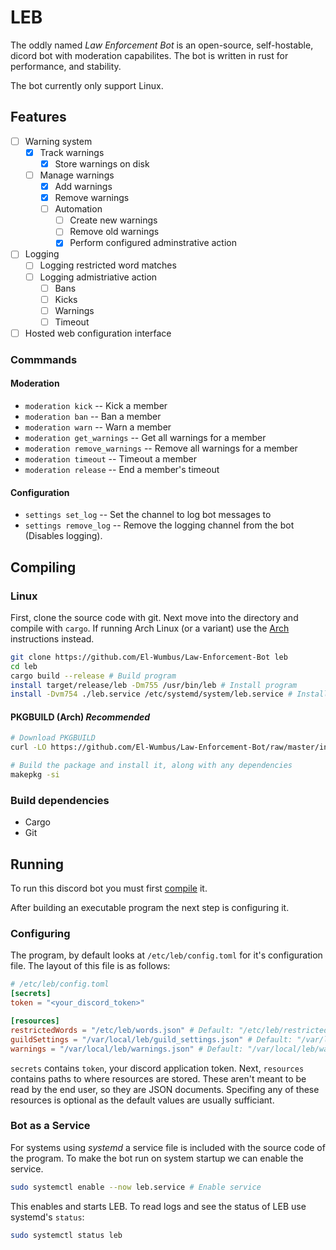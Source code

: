 # LEB

The oddly named *Law Enforcement Bot* is an open-source, self-hostable,
dicord bot with moderation capabilites. The bot is written in rust for performance, and
stability.

The bot currently only support Linux.

## Features

* [ ] Warning system
  * [x] Track warnings
    * [x] Store warnings on disk
  * [ ] Manage warnings
    * [x] Add warnings
    * [x] Remove warnings
    * [ ] Automation
      * [ ] Create new warnings
      * [ ] Remove old warnings
      * [x] Perform configured adminstrative action
* [ ] Logging
  * [ ] Logging restricted word matches
  * [ ] Logging admistriative action
    * [ ] Bans
    * [ ] Kicks
    * [ ] Warnings
    * [ ] Timeout
* [ ] Hosted web configuration interface

### Commmands

#### Moderation

* `moderation kick` -- Kick a member
* `moderation ban` -- Ban a member
* `moderation warn` -- Warn a member
* `moderation get_warnings` -- Get all warnings for a member
* `moderation remove_warnings` -- Remove all warnings for a member
* `moderation timeout` -- Timeout a member
* `moderation release` -- End a member's timeout

#### Configuration

* `settings set_log` -- Set the channel to log bot messages to
* `settings remove_log` -- Remove the logging channel from the bot (Disables logging).

## Compiling

### Linux

First, clone the source code with git. Next move into the directory and compile with
`cargo`. If running Arch Linux (or a variant) use the [Arch](#pkgbuild-arch-recommended)
instructions instead.

```sh
git clone https://github.com/El-Wumbus/Law-Enforcement-Bot leb
cd leb
cargo build --release # Build program
install target/release/leb -Dm755 /usr/bin/leb # Install program
install -Dvm754 ./leb.service /etc/systemd/system/leb.service # Install systemd service
```

#### PKGBUILD (Arch) *Recommended*

```sh
# Download PKGBUILD
curl -LO https://github.com/El-Wumbus/Law-Enforcement-Bot/raw/master/installation/PKGBUILD

# Build the package and install it, along with any dependencies
makepkg -si
```

### Build dependencies

* Cargo
* Git

## Running

To run this discord bot you must first [compile](#compiling) it.

After building an executable program the next step is configuring it.

### Configuring

The program, by default looks at `/etc/leb/config.toml` for it's configuration file.
The layout of this file is as follows:

```Toml
# /etc/leb/config.toml
[secrets]
token = "<your_discord_token>"

[resources]
restrictedWords = "/etc/leb/words.json" # Default: "/etc/leb/restricted_words.json"
guildSettings = "/var/local/leb/guild_settings.json" # Default: "/var/local/leb/guild_settings.json"
warnings = "/var/local/leb/warnings.json" # Default: "/var/local/leb/warnings.json"
```

`secrets` contains `token`, your discord application token. Next, `resources` contains
paths to where resources are stored. These aren't meant to be read by the end user, so they
are JSON documents. Specifing any of these resources is optional as the default values are
usually sufficiant.

### Bot as a Service

For systems using *systemd* a service file is included with the source code of the program.
To make the bot run on system startup we can enable the service.

```sh
sudo systemctl enable --now leb.service # Enable service
```

This enables and starts LEB. To read logs and see the status of LEB use systemd's
`status`:

```sh
sudo systemctl status leb
```
